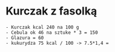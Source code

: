 # Kurczak z fasolką
	- Kurczak kcal 240 na 100 g
	- Cebula ok 46 na sztuke * 3 = 150
	- Glazura = 60
	- kukurydza 75 kcal / 100 -> 7.5*1,4 =